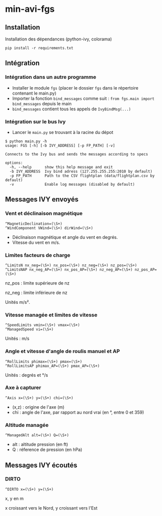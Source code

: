 # min-avi-fgs

## Installation

Installation des dépendances (python-ivy, colorama)

```
pip install -r requirements.txt
```

## Intégration

### Intégration dans un autre programme

* Installer le module ``fgs`` (placer le dossier ``fgs`` dans le répertoire contenant le main.py)
* Importer la fonction ``bind_messages`` comme suit : ``from fgs.main import bind_messages`` depuis le main
* ``bind_messages`` contient tous les appels de ``IvyBindMsg(...)``

### Intégration sur le bus Ivy

* Lancer le ``main.py`` se trouvant à la racine du dépot

```
$ python main.py -h
usage: FGS [-h] [-b IVY_ADDRESS] [-p FP_PATH] [-v]

Connects to the Ivy bus and sends the messages according to specs

options:
  -h, --help      show this help message and exit
  -b IVY_ADDRESS  Ivy bind adress (127.255.255.255:2010 by default)
  -p FP_PATH      Path to the CSV flightplan (data/flightplan.csv by default)
  -v              Enable log messages (disabled by default)
```

## Messages IVY envoyés

### Vent et déclinaison magnétique

```
^MagneticDeclination=(\S+)
^WindComponent VWind=(\S+) dirWind=(\S+)
```

* Déclinaison magnétique et angle du vent en degrés.
* Vitesse du vent en m/s.

### Limites facteurs de charge

```
^LimitsN nx_neg=(\S+) nx_pos=(\S+) nz_neg=(\S+) nz_pos=(\S+)
^LimitsNAP nx_neg_AP=(\S+) nx_pos_AP=(\S+) nz_neg_AP=(\S+) nz_pos_AP=(\S+)
```

nz_pos : limite supérieure de nz

nz_neg : limite inférieure de nz

Unités m/s².

### Vitesse managée et limites de vitesse

```
^SpeedLimits vmin=(\S+) vmax=(\S+)
^ManagedSpeed vi=(\S+) 
```

Unités : m/s

### Angle et vitesse d'angle de roulis manuel et AP

```
^RollLimits phimax=(\S+) pmax=(\S+)
^RollLimitsAP phimax_AP=(\S+) pmax_AP=(\S+)
```

Unités : degrés et °/s

### Axe à capturer

```
^Axis x=(\S+) y=(\S+) chi=(\S+)
```

* (x,z) : origine de l'axe (m)
* chi : angle de l'axe, par rapport au nord vrai (en °, entre 0 et 359)

### Altitude managée

```
^ManagedAlt alt=(\S+) Q=(\S+)
```

* alt : altitude pression (en ft)
* Q : réference de pression (en hPa)

## Messages IVY écoutés

### DIRTO

```
^DIRTO x=(\S+) y=(\S+)
```

x, y en m

x croissant vers le Nord, y croissant vers l'Est